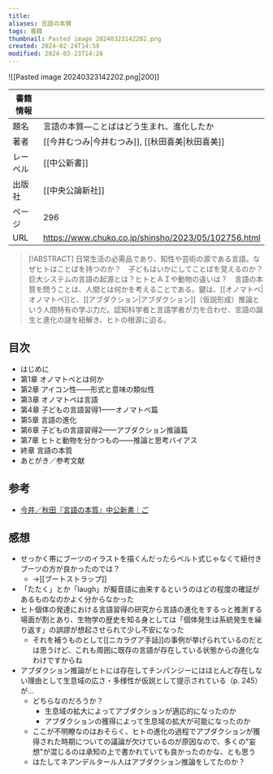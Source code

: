 ```yaml
---
title: 
aliases: 言語の本質
tags: 書籍
thumbnail: Pasted image 20240323142202.png
created: 2024-02-24T14:59
modified: 2024-03-23T14:26
---
```


![[Pasted image 20240323142202.png|200]]

| 書籍情報 |                                                     |
| ---- | --------------------------------------------------- |
| 題名   | 言語の本質—ことばはどう生まれ、進化したか                               |
| 著者   | [[今井むつみ\|今井むつみ]], [[秋田喜美\|秋田喜美]]                    |
| レーベル | [[中公新書]]                                            |
| 出版社  | [[中央公論新社]]                                          |
| ページ  | 296                                                 |
| URL  | https://www.chuko.co.jp/shinsho/2023/05/102756.html |

> [!ABSTRACT]
> 日常生活の必需品であり、知性や芸術の源である言語。なぜヒトはことばを持つのか？　子どもはいかにしてことばを覚えるのか？　巨大システムの言語の起源とは？ヒトとＡＩや動物の違いは？　言語の本質を問うことは、人間とは何かを考えることである。鍵は、[[オノマトペ|オノマトペ]]と、[[アブダクション|アブダクション]]（仮説形成）推論という人間特有の学ぶ力だ。認知科学者と言語学者が力を合わせ、言語の誕生と進化の謎を紐解き、ヒトの根源に迫る。

## 目次

- はじめに
- 第1章 オノマトペとは何か
- 第2章 アイコン性——形式と意味の類似性
- 第3章 オノマトペは言語
- 第4章 子どもの言語習得1——オノマトペ篇
- 第5章 言語の進化
- 第6章 子どもの言語習得2——アブダクション推論篇
- 第7章 ヒトと動物を分かつもの——推論と思考バイアス
- 終章 言語の本質
- あとがき／参考文献

## 参考

- [今井／秋田『言語の本質』中公新書｜ご](https://note.com/gotshu/n/nbca109f60648) 

## 感想

- せっかく帯にブーツのイラストを描くんだったらベルト式じゃなくて紐付きブーツの方が良かったのでは？
	- →[[ブートストラップ]]
- 「たたく」とか「laugh」が擬音語に由来するというのはどの程度の確証があるものなのかよく分からなかった
- ヒト個体の発達における言語習得の研究から言語の進化をするっと推測する場面が割とあり、生物学の歴史を知る身としては「個体発生は系統発生を繰り返す」の誤謬が想起させられて少し不安になった
	- それを補うものとして[[ニカラグア手話]]の事例が挙げられているのだとは思うけど、これも周囲に既存の言語が存在している状態からの進化なわけですからね
- アブダクション推論がヒトには存在してチンパンジーにはほとんど存在しない理由として生息域の広さ・多様性が仮説として提示されている（p. 245）が…
	- どちらなのだろうか？
		- 生息域の拡大によってアブダクションが適応的になったのか
		- アブダクションの獲得によって生息域の拡大が可能になったのか
	- ここが不明瞭なのはおそらく、ヒトの進化の過程でアブダクションが獲得された時期についての議論が欠けているのが原因なので、多くの"妄想"が混じるのは承知の上で書かれていても良かったのかな、とも思う
	- はたしてネアンデルタール人はアブダクション推論をしてたのか？
